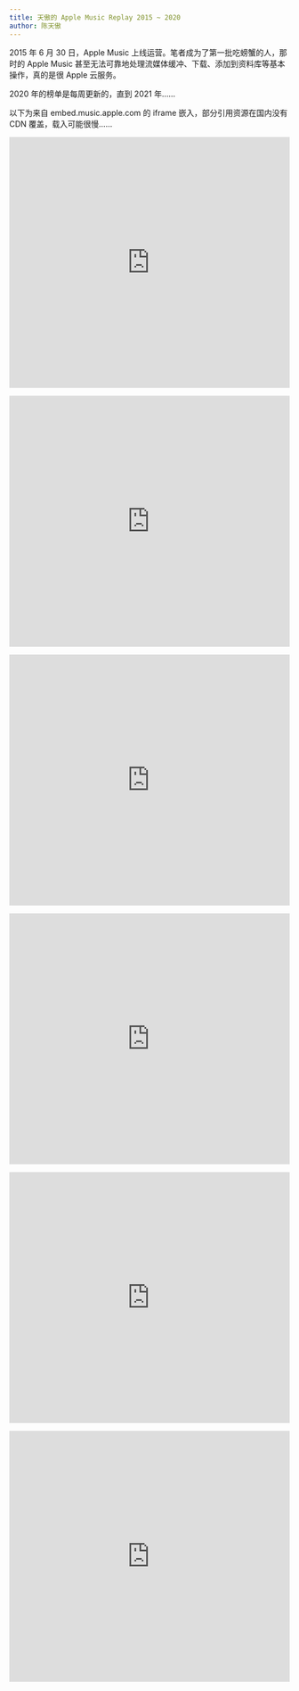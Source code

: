 ```yaml
---
title: 天傲的 Apple Music Replay 2015 ~ 2020
author: 陈天傲
---
```


2015 年 6 月 30 日，Apple Music 上线运营。笔者成为了第一批吃螃蟹的人，那时的 Apple Music 甚至无法可靠地处理流媒体缓冲、下载、添加到资料库等基本操作，真的是很 Apple 云服务。

2020 年的榜单是每周更新的，直到 2021 年……

以下为来自 embed.music.apple.com 的 iframe 嵌入，部分引用资源在国内没有 CDN 覆盖，载入可能很慢……

<p>
<iframe allow="autoplay *; encrypted-media *;" frameborder="0" height="450" style="width:100%;max-width:660px;overflow:hidden;background:transparent;" sandbox="allow-forms allow-popups allow-same-origin allow-scripts allow-storage-access-by-user-activation allow-top-navigation-by-user-activation" src="https://embed.music.apple.com/us/playlist/replay-2020/pl.rp-P449SMEQW7X"></iframe>
</p>

<p>
<iframe allow="autoplay *; encrypted-media *;" frameborder="0" height="450" style="width:100%;max-width:660px;overflow:hidden;background:transparent;" sandbox="allow-forms allow-popups allow-same-origin allow-scripts allow-storage-access-by-user-activation allow-top-navigation-by-user-activation" src="https://embed.music.apple.com/us/playlist/replay-2019/pl.rp-BooEU5nQBaR"></iframe>
</p>

<p>
<iframe allow="autoplay *; encrypted-media *;" frameborder="0" height="450" style="width:100%;max-width:660px;overflow:hidden;background:transparent;" sandbox="allow-forms allow-popups allow-same-origin allow-scripts allow-storage-access-by-user-activation allow-top-navigation-by-user-activation" src="https://embed.music.apple.com/us/playlist/replay-2018/pl.rp-jddGfDdNyVx"></iframe>
</p>

<p>
<iframe allow="autoplay *; encrypted-media *;" frameborder="0" height="450" style="width:100%;max-width:660px;overflow:hidden;background:transparent;" sandbox="allow-forms allow-popups allow-same-origin allow-scripts allow-storage-access-by-user-activation allow-top-navigation-by-user-activation" src="https://embed.music.apple.com/us/playlist/replay-2017/pl.rp-9xxQFO7Xn15"></iframe>
</p>

<p>
<iframe allow="autoplay *; encrypted-media *;" frameborder="0" height="450" style="width:100%;max-width:660px;overflow:hidden;background:transparent;" sandbox="allow-forms allow-popups allow-same-origin allow-scripts allow-storage-access-by-user-activation allow-top-navigation-by-user-activation" src="https://embed.music.apple.com/us/playlist/replay-2016/pl.rp-E556SLYOvRg"></iframe>
</p>

<p>
<iframe allow="autoplay *; encrypted-media *;" frameborder="0" height="450" style="width:100%;max-width:660px;overflow:hidden;background:transparent;" sandbox="allow-forms allow-popups allow-same-origin allow-scripts allow-storage-access-by-user-activation allow-top-navigation-by-user-activation" src="https://embed.music.apple.com/us/playlist/replay-2015/pl.rp-XWWdCLD59OX"></iframe>
</p>
